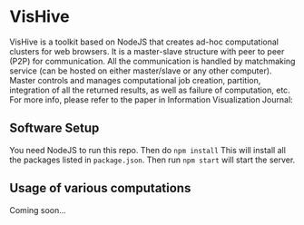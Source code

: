 # VisHive
VisHive is a toolkit based on NodeJS that creates ad-hoc computational clusters for web browsers. It is a master-slave structure with peer to peer (P2P) for communication. All the communication is handled by matchmaking service (can be hosted on either master/slave or any other computer). Master controls and manages computational job creation, partition, integration of all the returned results, as well as failure of computation, etc. For more info, please refer to the paper in Information Visualization Journal: 

## Software Setup
You need NodeJS to run this repo. Then do
`npm install`
This will install all the packages listed in `package.json`.
Then run
`npm start`
will start the server.

## Usage of various computations
Coming soon...

